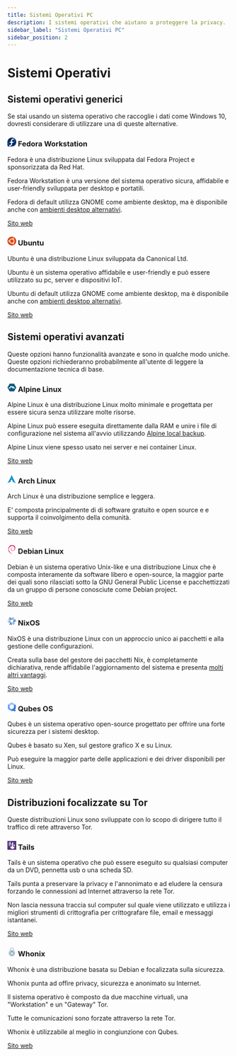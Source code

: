 ```yaml
---
title: Sistemi Operativi PC
description: I sistemi operativi che aiutano a proteggere la privacy.
sidebar_label: "Sistemi Operativi PC"
sidebar_position: 2
---
```


# Sistemi Operativi

## Sistemi operativi generici

Se stai usando un sistema operativo che raccoglie i dati come Windows 10, dovresti considerare di utilizzare una di queste alternative.

### <img src="../../static/img/strumenti/fedora-logo.svg" width="20" /> Fedora Workstation

Fedora è una distribuzione Linux sviluppata dal Fedora Project e sponsorizzata da Red Hat.

Fedora Workstation è una versione del sistema operativo sicura, affidabile e user-friendly sviluppata per desktop e portatili. 

Fedora di default utilizza GNOME come ambiente desktop, ma è disponibile anche con <a href="https://spins.fedoraproject.org/" target="_blank">ambienti desktop alternativi</a>.

<a href="https://getfedora.org/" target="_blank">Sito web</a>

### <img src="../../static/img/strumenti/ubuntu-logo.svg" width="20" /> Ubuntu

Ubuntu è una distribuzione Linux sviluppata da Canonical Ltd.

Ubuntu è un sistema operativo affidabile e user-friendly e può essere utilizzato su pc, server e dispositivi IoT.

Ubuntu di default utilizza GNOME come ambiente desktop, ma è disponibile anche con <a href="https://ubuntu.com/download/flavours" target="_blank">ambienti desktop alternativi</a>.

<a href="https://ubuntu.com/" target="_blank">Sito web</a>


## Sistemi operativi avanzati

Queste opzioni hanno funzionalità avanzate e sono in qualche modo uniche. Queste opzioni richiederanno probabilmente all'utente di leggere la documentazione tecnica di base.

### <img src="../../static/img/strumenti/alpinelinux-logo.svg" width="20" /> Alpine Linux

Alpine Linux è una distribuzione Linux molto minimale e progettata per essere sicura senza utilizzare molte risorse.

Alpine Linux può essere eseguita direttamente dalla RAM e unire i file di configurazione nel sistema all'avvio utilizzando <a href="https://wiki.alpinelinux.org/wiki/Alpine_local_backup" target="_blank">Alpine local backup</a>.

Alpine Linux viene spesso usato nei server e nei container Linux.

<a href="https://alpinelinux.org/" target="_blank">Sito web</a>

### <img src="../../static/img/strumenti/archlinux-logo.svg" width="20" /> Arch Linux

Arch Linux è una distribuzione semplice e leggera. 

E' composta principalmente di di software gratuito e open source e e supporta il coinvolgimento della comunità.

<a href="https://www.archlinux.org/" target="_blank">Sito web</a>

### <img src="../../static/img/strumenti/debian-logo.svg" width="20" /> Debian Linux

Debian è un sistema operativo Unix-like e una distribuzione Linux che è composta interamente da software libero e open-source, la maggior parte dei quali sono rilasciati sotto la GNU General Public License e pacchettizzati da un gruppo di persone conosciute come Debian project.

<a href="https://www.debian.org/" target="_blank">Sito web</a>

### <img src="../../static/img/strumenti/nixos-logo.svg" width="20" /> NixOS

NixOS è una distribuzione Linux con un approccio unico ai pacchetti e alla gestione delle configurazioni.

Creata sulla base del gestore dei pacchetti Nix, è completamente dichiarativa, rende affidabile l'aggiornamento del sistema e presenta <a href="https://nixos.org/features.html" target="_blank">molti altri vantaggi</a>.

<a href="https://nixos.org/" target="_blank">Sito web</a>

### <img src="../../static/img/strumenti/qubes-logo.svg" width="20" /> Qubes OS

Qubes è un sistema operativo open-source progettato per offrire una forte sicurezza per i sistemi desktop.

Qubes è basato su Xen, sul gestore grafico X e su Linux.

Può eseguire la maggior parte delle applicazioni e dei driver disponibili per Linux.

<a href="https://www.qubes-os.org/" target="_blank">Sito web</a>


## Distribuzioni focalizzate su Tor

Queste distribuzioni Linux sono sviluppate con lo scopo di dirigere tutto il traffico di rete attraverso Tor.

### <img src="../../static/img/strumenti/tails-logo.svg" width="20" /> Tails

Tails è un sistema operativo che può essere eseguito su qualsiasi computer da un DVD, pennetta usb o una scheda SD.

Tails punta a preservare la privacy e l'annonimato e ad eludere la censura forzando le connessioni ad Internet attraverso la rete Tor.

Non lascia nessuna traccia sul computer sul quale viene utilizzato e utilizza i migliori strumenti di crittografia per crittografare file, email e messaggi istantanei.

<a href="https://tails.boum.org/" target="_blank">Sito web</a>

### <img src="../../static/img/strumenti/whonix-logo.svg" width="20" /> Whonix

Whonix è una distribuzione basata su Debian e focalizzata sulla sicurezza.

Whonix punta ad offire privacy, sicurezza e anonimato su Internet.

Il sistema operativo è composto da due macchine virtuali, una "Workstation" e un "Gateway" Tor.

Tutte le comunicazioni sono forzate attraverso la rete Tor.

Whonix è utilizzabile al meglio in congiunzione con Qubes.

<a href="https://www.whonix.org/" target="_blank">Sito web</a>







